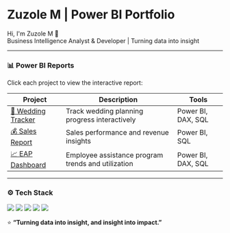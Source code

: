 # Zuzole M | Power BI Portfolio

Hi, I'm Zuzole M 👋  
Business Intelligence Analyst & Developer | Turning data into insight

---

### 📊 Power BI Reports

Click each project to view the interactive report:

| Project | Description | Tools |
|---------|-------------|-------|
| [📅 Wedding Tracker](https://zuzolem.github.io/ZuzoleM/reports/wedding-tracker.html) | Track wedding planning progress interactively | Power BI, DAX, SQL |
| [💰 Sales Report](https://zuzolem.github.io/bi-portfolio/reports/sales-report.html) | Sales performance and revenue insights | Power BI, SQL |
| [📈 EAP Dashboard](https://zuzolem.github.io/bi-portfolio/reports/eap-dashboard.html) | Employee assistance program trends and utilization | Power BI, DAX, SQL |

---

### ⚙️ Tech Stack
<p align="left">
  <img src="https://img.shields.io/badge/-Power%20BI-F2C811?style=for-the-badge&logo=Power%20BI&logoColor=black" />
  <img src="https://img.shields.io/badge/-SQL-336791?style=for-the-badge&logo=postgresql&logoColor=white" />
  <img src="https://img.shields.io/badge/-Databricks-EF3E2E?style=for-the-badge&logo=databricks&logoColor=white" />
  <img src="https://img.shields.io/badge/-Python-3776AB?style=for-the-badge&logo=python&logoColor=white" />
  <img src="https://img.shields.io/badge/-Azure-0078D4?style=for-the-badge&logo=microsoftazure&logoColor=white" />
</p>

⭐ **“Turning data into insight, and insight into impact.”**
